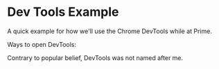 Dev Tools Example
=================

A quick example for how we'll use the Chrome DevTools while at Prime.

Ways to open DevTools:


Contrary to popular belief, DevTools was not named after me.
